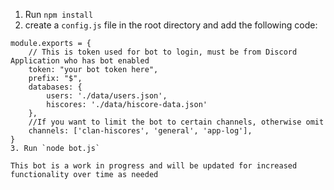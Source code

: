 1. Run `npm install`
2. create a `config.js` file in the root directory and add the following code:
```
module.exports = {
	// This is token used for bot to login, must be from Discord Application who has bot enabled
	token: "your bot token here",
	prefix: "$",
	databases: {
		users: './data/users.json',
		hiscores: './data/hiscore-data.json'
	},
    //If you want to limit the bot to certain channels, otherwise omit
	channels: ['clan-hiscores', 'general', 'app-log'],
}
3. Run `node bot.js`

This bot is a work in progress and will be updated for increased functionality over time as needed
